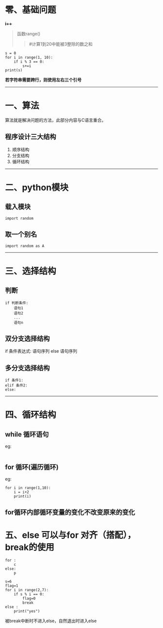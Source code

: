 # 零、基础问题
**~~i++~~**
>函数range()
>>#计算1到20中能被3整除的数之和
```
s = 0
for i in range(1, 10):
	if i % 3 == 0:
		s+=i
print(s)
```

**若字符串需要跨行，则使用左右三个引号**

---
# 一、算法
算法就是解决问题的方法，此部分内容与C语言重合。
## 程序设计三大结构
1. 顺序结构
2. 分支结构
3. 循环结构
---
# 二、python模块
## 载入模块
```
import random
```

## 取一个别名

```
import random as A
```
---
# 三、选择结构
## 判断
```
if 判断条件:
	语句1
	语句2
	...
	语句n
```

## 双分支选择结构
if 条件表达式:
	语句序列
else 
	语句序列

## 多分支选择结构
```
if 条件1:
elif 条件2:
else:
```
---

# 四、循环结构
## while 循环语句
eg:

```

```

## for 循环(遍历循环)
eg:

```
for i in range(1,10):
	i = i+2
	print(i)

```
**for循环内部循环变量的变化不改变原来的变化**
---
# 五、else 可以与for 对齐（搭配），break的使用
```
for :
	c
else:
	p
```

```
s=6
flag=1
for i in range(2,7):
	if s % i == 0:
		flag=0
		break
else :
	print("yes")

```


被break中断时不进入else，自然退出时进入else
